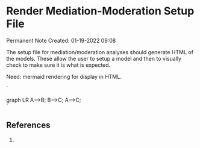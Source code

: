 # Render Mediation-Moderation Setup File
Permanent Note
Created: 01-19-2022 09:08

The setup file for mediation/moderation analyses should generate HTML of the models. These allow the user to setup a model and then to visually check to make sure it is what is expected.


Need: mermaid rendering for display in HTML.

`<html>
<head>
<script src="https://cdn.jsdelivr.net/npm/mermaid/dist/mermaid.min.js"></script>
<script>
mermaid.initialize({startOnLoad:true});
</script>
<style>
    .mermaid {  /* add custom styling */  }
</style>
</head>
<body>
<div class="mermaid">
graph LR
	A-->B;
	B-->C;
	A-->C;
</div>
</body>
</html>
`

## References
1. 